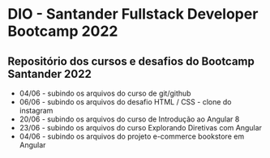 # DIO - Santander Fullstack Developer Bootcamp 2022

## Repositório dos cursos e desafios do Bootcamp Santander 2022

- 04/06 - subindo os arquivos do curso de git/github
- 06/06 - subindo os arquivos do desafio HTML / CSS - clone do instagram
- 20/06 - subindo os arquivos do curso de Introdução ao Angular 8
- 23/06 - subindo os arquivos do curso Explorando Diretivas com Angular
- 04/06 - subindo os arquivos do projeto e-commerce bookstore em Angular
